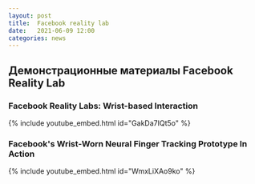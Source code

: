 ```yaml
---
layout: post
title:  Facebook reality lab
date:   2021-06-09 12:00
categories: news
---
```

## Демонстрационные материалы Facebook Reality Lab

### Facebook Reality Labs: Wrist-based Interaction
{% include youtube_embed.html id="GakDa7IQt5o" %}

### Facebook's Wrist-Worn Neural Finger Tracking Prototype In Action
{% include youtube_embed.html id="WmxLiXAo9ko" %}



